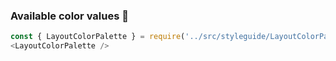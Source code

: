 ### Available color values 🎨

```js noeditor
const { LayoutColorPalette } = require('../src/styleguide/LayoutColorPalette');
<LayoutColorPalette />
```
